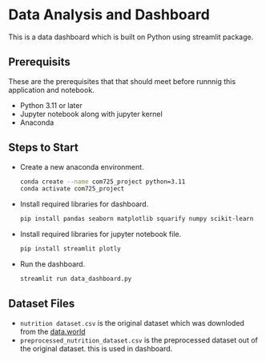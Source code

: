 # Data Analysis and Dashboard
This is a data dashboard which is built on Python using streamlit package.

## Prerequisits
These are the prerequisites that that should meet before runnnig this application and notebook.
* Python 3.11 or later
* Jupyter notebook along with jupyter kernel
* Anaconda

## Steps to Start
* Create a new anaconda environment.
  ```bash
  conda create --name com725_project python=3.11
  conda activate com725_project
  ```

* Install required libraries for dashboard.
  ```bash
  pip install pandas seaborn matplotlib squarify numpy scikit-learn
  ```

* Install required libraries for jupyter notebook file.
  ```bash
  pip install streamlit plotly
  ```

* Run the dashboard.
  ```bash
  streamlit run data_dashboard.py
  ```


## Dataset Files
* `nutrition dataset.csv` is the original dataset which was downloded from the [data.world](https://data.world/craigkelly/usda-national-nutrient-db)
* `preprocessed_nutrition_dataset.csv` is the preprocessed dataset out of the original dataset. this is used in dashboard.
